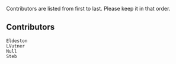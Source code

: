    Contributors are listed from first to last. Please keep it in that order.

## Contributors
    Eldeston
    LVutner
    Null
    Steb
